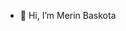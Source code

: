 - 👋 Hi, I’m Merin Baskota 


<!---
merin31/merin31 is a ✨ special ✨ repository because its `README.md` (this file) appears on your GitHub profile.
You can click the Preview link to take a look at your changes.
--->
